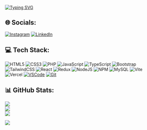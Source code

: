 [![Typing SVG](https://readme-typing-svg.herokuapp.com?font=Fira+Code&weight=600&size=48&duration=1200&pause=2000&color=26B2FF&vCenter=true&random=false&width=920&height=75&lines=Hi+There!%F0%9F%91%8B;I'm+Anas+Nasuha;Web+Development+Enthusiast)](https://git.io/typing-svg)

## 🌐 Socials:
[![Instagram](https://img.shields.io/badge/Instagram-%23E4405F.svg?logo=Instagram&logoColor=white)](https://instagram.com/anass.nsh) [![LinkedIn](https://img.shields.io/badge/LinkedIn-%230077B5.svg?logo=linkedin&logoColor=white)](https://linkedin.com/in/anas-nasuha-61a70b2b3?lipi=urn%3Ali%3Apage%3Ad_flagship3_profile_view_base_contact_details%3BIo3Vvy9GTcSly4kfYgehZA%3D%3D) 

## 💻 Tech Stack:
![HTML5](https://img.shields.io/badge/html5-%23E34F26.svg?style=for-the-badge&logo=html5&logoColor=white)
![CSS3](https://img.shields.io/badge/css3-%231572B6.svg?style=for-the-badge&logo=css3&logoColor=white)
![PHP](https://img.shields.io/badge/php-%23777BB4.svg?style=for-the-badge&logo=php&logoColor=white)
![JavaScript](https://img.shields.io/badge/javascript-%23323330.svg?style=for-the-badge&logo=javascript&logoColor=%23F7DF1E) 
![TypeScript](https://img.shields.io/badge/typescript-%23007ACC.svg?style=for-the-badge&logo=typescript&logoColor=white) 
![Bootstrap](https://img.shields.io/badge/bootstrap-%238511FA.svg?style=for-the-badge&logo=bootstrap&logoColor=white) 
![TailwindCSS](https://img.shields.io/badge/tailwindcss-%2338B2AC.svg?style=for-the-badge&logo=tailwind-css&logoColor=white)
![React](https://img.shields.io/badge/react-%2320232a.svg?style=for-the-badge&logo=react&logoColor=%2361DAFB)
![Redux](https://img.shields.io/badge/redux-%23593d88.svg?style=for-the-badge&logo=redux&logoColor=white)
![NodeJS](https://img.shields.io/badge/node.js-6DA55F?style=for-the-badge&logo=node.js&logoColor=white) 
![NPM](https://img.shields.io/badge/NPM-%23CB3837.svg?style=for-the-badge&logo=npm&logoColor=white) 
![MySQL](https://img.shields.io/badge/mysql-%2300000f.svg?style=for-the-badge&logo=mysql&logoColor=white)
![Vite](https://img.shields.io/badge/vite-%23646CFF.svg?style=for-the-badge&logo=vite&logoColor=white) 
![Vercel](https://img.shields.io/badge/vercel-%23000000.svg?style=for-the-badge&logo=vercel&logoColor=white) 
[![VSCode](https://img.shields.io/badge/Visual_Studio_Code-0078D4?style=for-the-badge&logo=visual%20studio%20code&logoColor=white)](https://code.visualstudio.com)
[![Git](https://img.shields.io/badge/Git-white?style=for-the-badge&logo=git&logoColor=red)](https://git-scm.com)

## 📊 GitHub Stats:
![](https://github-readme-stats.vercel.app/api?username=anasnasuhaaa&theme=dark&hide_border=false&include_all_commits=false&count_private=false)<br/>
![](https://github-readme-streak-stats.herokuapp.com/?user=anasnasuhaaa&theme=dark&hide_border=false)<br/>
![](https://github-readme-stats.vercel.app/api/top-langs/?username=anasnasuhaaa&theme=dark&hide_border=false&include_all_commits=false&count_private=false&layout=compact)

[![](https://visitcount.itsvg.in/api?id=anasnasuhaaa&icon=0&color=0)](https://visitcount.itsvg.in)




<!-- Proudly created with GPRM ( https://gprm.itsvg.in ) -->


